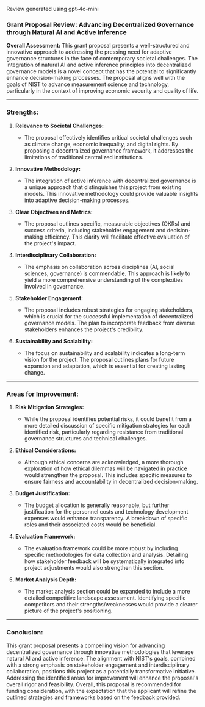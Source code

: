 Review generated using gpt-4o-mini

### Grant Proposal Review: Advancing Decentralized Governance through Natural AI and Active Inference

**Overall Assessment:**
This grant proposal presents a well-structured and innovative approach to addressing the pressing need for adaptive governance structures in the face of contemporary societal challenges. The integration of natural AI and active inference principles into decentralized governance models is a novel concept that has the potential to significantly enhance decision-making processes. The proposal aligns well with the goals of NIST to advance measurement science and technology, particularly in the context of improving economic security and quality of life.

---

### Strengths:

1. **Relevance to Societal Challenges:**
   - The proposal effectively identifies critical societal challenges such as climate change, economic inequality, and digital rights. By proposing a decentralized governance framework, it addresses the limitations of traditional centralized institutions.

2. **Innovative Methodology:**
   - The integration of active inference with decentralized governance is a unique approach that distinguishes this project from existing models. This innovative methodology could provide valuable insights into adaptive decision-making processes.

3. **Clear Objectives and Metrics:**
   - The proposal outlines specific, measurable objectives (OKRs) and success criteria, including stakeholder engagement and decision-making efficiency. This clarity will facilitate effective evaluation of the project's impact.

4. **Interdisciplinary Collaboration:**
   - The emphasis on collaboration across disciplines (AI, social sciences, governance) is commendable. This approach is likely to yield a more comprehensive understanding of the complexities involved in governance.

5. **Stakeholder Engagement:**
   - The proposal includes robust strategies for engaging stakeholders, which is crucial for the successful implementation of decentralized governance models. The plan to incorporate feedback from diverse stakeholders enhances the project's credibility.

6. **Sustainability and Scalability:**
   - The focus on sustainability and scalability indicates a long-term vision for the project. The proposal outlines plans for future expansion and adaptation, which is essential for creating lasting change.

---

### Areas for Improvement:

1. **Risk Mitigation Strategies:**
   - While the proposal identifies potential risks, it could benefit from a more detailed discussion of specific mitigation strategies for each identified risk, particularly regarding resistance from traditional governance structures and technical challenges.

2. **Ethical Considerations:**
   - Although ethical concerns are acknowledged, a more thorough exploration of how ethical dilemmas will be navigated in practice would strengthen the proposal. This includes specific measures to ensure fairness and accountability in decentralized decision-making.

3. **Budget Justification:**
   - The budget allocation is generally reasonable, but further justification for the personnel costs and technology development expenses would enhance transparency. A breakdown of specific roles and their associated costs would be beneficial.

4. **Evaluation Framework:**
   - The evaluation framework could be more robust by including specific methodologies for data collection and analysis. Detailing how stakeholder feedback will be systematically integrated into project adjustments would also strengthen this section.

5. **Market Analysis Depth:**
   - The market analysis section could be expanded to include a more detailed competitive landscape assessment. Identifying specific competitors and their strengths/weaknesses would provide a clearer picture of the project's positioning.

---

### Conclusion:

This grant proposal presents a compelling vision for advancing decentralized governance through innovative methodologies that leverage natural AI and active inference. The alignment with NIST's goals, combined with a strong emphasis on stakeholder engagement and interdisciplinary collaboration, positions this project as a potentially transformative initiative. Addressing the identified areas for improvement will enhance the proposal's overall rigor and feasibility. Overall, this proposal is recommended for funding consideration, with the expectation that the applicant will refine the outlined strategies and frameworks based on the feedback provided.